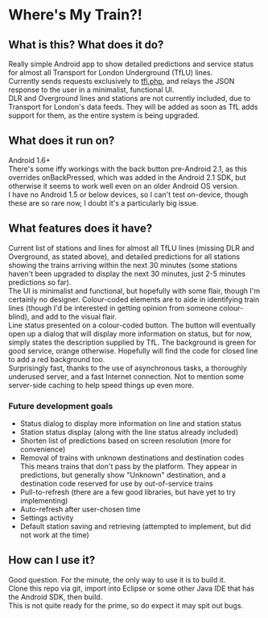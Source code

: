 # Where's My Train?!

## What is this? What does it do?
Really simple Android app to show detailed predictions and service status for almost all Transport for London Underground (TfLU) lines.  
Currently sends requests exclusively to [tfl.php](trains.desousa.com.pt), and relays the JSON response to the user in a minimalist, functional UI.  
DLR and Overground lines and stations are not currently included, due to Transport for London's data feeds. They will be added as soon as TfL adds support for them, as the entire system is being upgraded.

## What does it run on?
Android 1.6+  
There's some iffy workings with the back button pre-Android 2.1, as this overrides onBackPressed, which was added in the Android 2.1 SDK, but otherwise it seems to work well even on an older Android OS version.  
I have no Android 1.5 or below devices, so I can't test on-device, though these are so rare now, I doubt it's a particularly big issue.

## What features does it have?
Current list of stations and lines for almost all TfLU lines (missing DLR and Overground, as stated above), and detailed predictions for all stations showing the trains arriving within the next 30 minutes (some stations haven't been upgraded to display the next 30 minutes, just 2-5 minutes predictions so far).  
The UI is minimalist and functional, but hopefully with some flair, though I'm certainly no designer. Colour-coded elements are to aide in identifying train lines (though I'd be interested in getting opinion from someone colour-blind), and add to the visual flair.  
Line status presented on a colour-coded button. The button will eventually open up a dialog that will display more information on status, but for now, simply states the description supplied by TfL. The background is green for good service, orange otherwise. Hopefully will find the code for closed line to add a red background too.  
Surprisingly fast, thanks to the use of asynchronous tasks, a thoroughly underused server, and a fast Internet connection. Not to mention some server-side caching to help speed things up even more.

### Future development goals

*	Status dialog to display more information on line and station status
*	Station status display (along with the line status already included)
*	Shorten list of predictions based on screen resolution (more for convenience)
*	Removal of trains with unknown destinations and destination codes  
	This means trains that don't pass by the platform. They appear in predictions, but generally show "Unknown" destination, and a destination code reserved for use by out-of-service trains
*	Pull-to-refresh (there are a few good libraries, but have yet to try implementing)
*	Auto-refresh after user-chosen time
*	Settings activity
*	Default station saving and retrieving (attempted to implement, but did not work at the time)

## How can I use it?
Good question. For the minute, the only way to use it is to build it.  
Clone this repo via git, import into Eclipse or some other Java IDE that has the Android SDK, then build.  
This is not quite ready for the prime, so do expect it may spit out bugs.